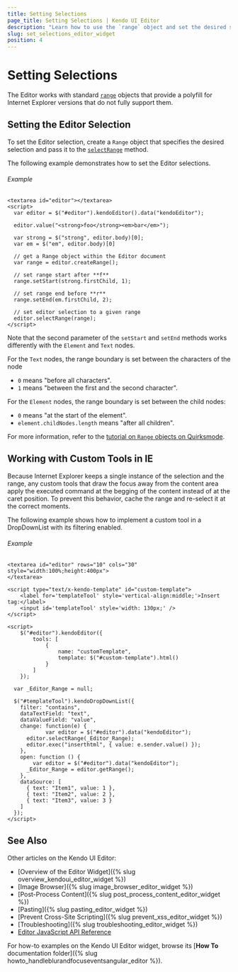 ```yaml
---
title: Setting Selections
page_title: Setting Selections | Kendo UI Editor
description: "Learn how to use the `range` object and set the desired selections in the Kendo UI Editor widget."
slug: set_selections_editor_widget
position: 4
---
```


# Setting Selections

The Editor works with standard [`range`](https://developer.mozilla.org/en/docs/Web/API/Range) objects that provide a polyfill for Internet Explorer versions that do not fully support them.

## Setting the Editor Selection

To set the Editor selection, create a `Range` object that specifies the desired selection and pass it to the [`selectRange`](/api/javascript/ui/editor/methods/selectrange) method.

The following example demonstrates how to set the Editor selections.

###### Example

    <textarea id="editor"></textarea>
    <script>
      var editor = $("#editor").kendoEditor().data("kendoEditor");

      editor.value("<strong>foo</strong><em>bar</em>");

      var strong = $("strong", editor.body)[0];
      var em = $("em", editor.body)[0]

      // get a Range object within the Editor document
      var range = editor.createRange();

      // set range start after **f**
      range.setStart(strong.firstChild, 1);

      // set range end before **r**
      range.setEnd(em.firstChild, 2);

      // set editor selection to a given range
      editor.selectRange(range);
    </script>

Note that the second parameter of the `setStart` and `setEnd` methods works differently with the `Element` and `Text` nodes.

For the `Text` nodes, the range boundary is set between the characters of the node
* `0` means "before all characters".
* `1` means "between the first and the second character".

For the `Element` nodes, the range boundary is set between the child nodes:
* `0` means "at the start of the element".
* `element.childNodes.length` means "after all children".

For more information, refer to the [tutorial on `Range` objects on Quirksmode](http://www.quirksmode.org/dom/range_intro.html).

## Working with Custom Tools in IE

Because Internet Explorer keeps a single instance of the selection and the range, any custom tools that draw the focus away from the content area apply the executed command at the begging of the content instead of at the caret position. To prevent this behavior, cache the range and re-select it at the correct moments.

The following example shows how to implement a custom tool in a DropDownList with its filtering enabled.

###### Example

    <textarea id="editor" rows="10" cols="30" style="width:100%;height:400px">
    </textarea>

    <script type="text/x-kendo-template" id="custom-template">
        <label for='templateTool' style='vertical-align:middle;'>Insert tag:</label>
        <input id='templateTool' style='width: 130px;' />
    </script>

    <script>
        $("#editor").kendoEditor({
            tools: [
                {
                    name: "customTemplate",
                    template: $("#custom-template").html()
                }
            ]
        });

      var _Editor_Range = null;

      $("#templateTool").kendoDropDownList({
        filter: "contains",
        dataTextField: "text",
        dataValueField: "value",
        change: function(e) {
  				var editor = $("#editor").data("kendoEditor");
          editor.selectRange(_Editor_Range);
          editor.exec("inserthtml", { value: e.sender.value() });
        },
        open: function () {
        	var editor = $("#editor").data("kendoEditor");
          _Editor_Range = editor.getRange();
        },
        dataSource: [
          { text: "Item1", value: 1 },
          { text: "Item2", value: 2 },
          { text: "Item3", value: 3 }
        ]
      });
    </script>


## See Also

Other articles on the Kendo UI Editor:

* [Overview of the Editor Widget]({% slug overview_kendoui_editor_widget %})
* [Image Browser]({% slug image_browser_editor_widget %})
* [Post-Process Content]({% slug post_process_content_editor_widget %})
* [Pasting]({% slug pasting_editor_widget %})
* [Prevent Cross-Site Scripting]({% slug prevent_xss_editor_widget %})
* [Troubleshooting]({% slug troubleshooting_editor_widget %})
* [Editor JavaScript API Reference](/api/javascript/ui/editor)

For how-to examples on the Kendo UI Editor widget, browse its [**How To** documentation folder]({% slug howto_handleblurandfocuseventsangular_editor %}).
